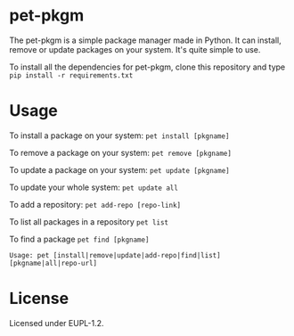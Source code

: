 # pet-pkgm
The pet-pkgm is a simple package manager made in Python. It can install, remove or update packages on your system. It's quite simple to use.

To install all the dependencies for pet-pkgm, clone this repository and type `pip install -r requirements.txt`
# Usage
To install a package on your system: `pet install [pkgname]`

To remove a package on your system: `pet remove [pkgname]`

To update a package on your system: `pet update [pkgname]` 

To update your whole system: `pet update all`

To add a repository: `pet add-repo [repo-link]`

To list all packages in a repository `pet list`

To find a package `pet find [pkgname]`

```
Usage: pet [install|remove|update|add-repo|find|list] [pkgname|all|repo-url]
```
# License
Licensed under EUPL-1.2.
